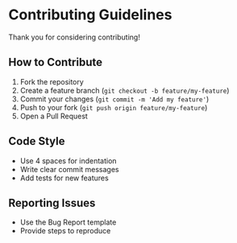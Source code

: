 # Contributing Guidelines

Thank you for considering contributing!  

## How to Contribute
1. Fork the repository
2. Create a feature branch (`git checkout -b feature/my-feature`)
3. Commit your changes (`git commit -m 'Add my feature'`)
4. Push to your fork (`git push origin feature/my-feature`)
5. Open a Pull Request

## Code Style
- Use 4 spaces for indentation
- Write clear commit messages
- Add tests for new features

## Reporting Issues
- Use the Bug Report template
- Provide steps to reproduce
